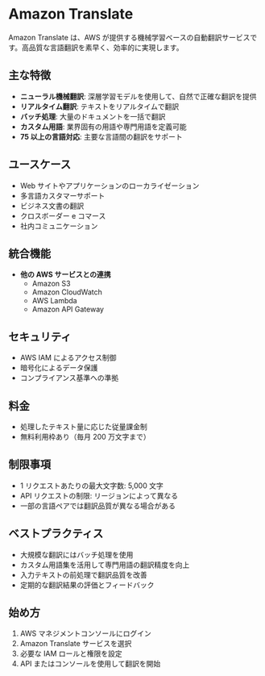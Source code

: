 # Amazon Translate

Amazon Translate は、AWS が提供する機械学習ベースの自動翻訳サービスです。高品質な言語翻訳を素早く、効率的に実現します。

## 主な特徴

- **ニューラル機械翻訳**: 深層学習モデルを使用して、自然で正確な翻訳を提供
- **リアルタイム翻訳**: テキストをリアルタイムで翻訳
- **バッチ処理**: 大量のドキュメントを一括で翻訳
- **カスタム用語**: 業界固有の用語や専門用語を定義可能
- **75 以上の言語対応**: 主要な言語間の翻訳をサポート

## ユースケース

- Web サイトやアプリケーションのローカライゼーション
- 多言語カスタマーサポート
- ビジネス文書の翻訳
- クロスボーダー e コマース
- 社内コミュニケーション

## 統合機能

- **他の AWS サービスとの連携**
  - Amazon S3
  - Amazon CloudWatch
  - AWS Lambda
  - Amazon API Gateway

## セキュリティ

- AWS IAM によるアクセス制御
- 暗号化によるデータ保護
- コンプライアンス基準への準拠

## 料金

- 処理したテキスト量に応じた従量課金制
- 無料利用枠あり（毎月 200 万文字まで）

## 制限事項

- 1 リクエストあたりの最大文字数: 5,000 文字
- API リクエストの制限: リージョンによって異なる
- 一部の言語ペアでは翻訳品質が異なる場合がある

## ベストプラクティス

- 大規模な翻訳にはバッチ処理を使用
- カスタム用語集を活用して専門用語の翻訳精度を向上
- 入力テキストの前処理で翻訳品質を改善
- 定期的な翻訳結果の評価とフィードバック

## 始め方

1. AWS マネジメントコンソールにログイン
2. Amazon Translate サービスを選択
3. 必要な IAM ロールと権限を設定
4. API またはコンソールを使用して翻訳を開始
